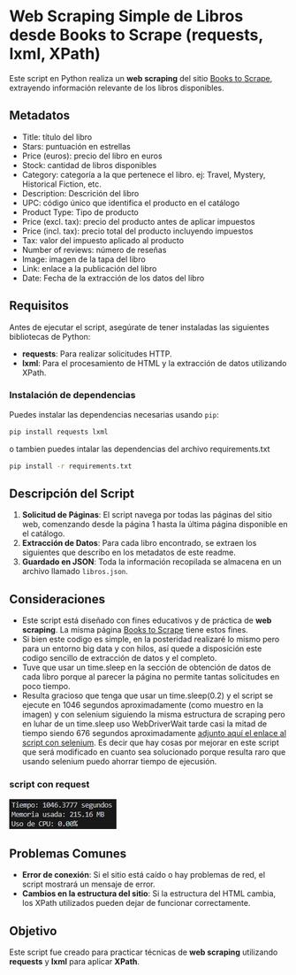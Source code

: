 # Web Scraping Simple de Libros desde Books to Scrape (**requests**, **lxml**, **XPath**)

Este script en Python realiza un **web scraping** del sitio [Books to Scrape](https://books.toscrape.com), extrayendo información relevante de los libros disponibles. 

## Metadatos
- Title: título del libro
- Stars: puntuación en estrellas
- Price (euros): precio del libro en  euros
- Stock: cantidad de libros disponibles
- Category: categoría a la que pertenece el libro. ej: Travel, Mystery, Historical Fiction, etc.
- Description: Descrición del libro
- UPC: código único que identifica el producto en el catálogo
- Product Type: Tipo de producto
- Price (excl. tax): precio del producto antes de aplicar impuestos
- Price (incl. tax): precio total del producto incluyendo impuestos
- Tax: valor del impuesto aplicado al producto
- Number of reviews: número de reseñas
- Image: imagen de la tapa del libro
- Link: enlace a la publicación del libro
- Date: Fecha de la extracción de los datos del libro



## Requisitos

Antes de ejecutar el script, asegúrate de tener instaladas las siguientes bibliotecas de Python:

- **requests**: Para realizar solicitudes HTTP.
- **lxml**: Para el procesamiento de HTML y la extracción de datos utilizando XPath.

### Instalación de dependencias

Puedes instalar las dependencias necesarias usando `pip`:

```bash
pip install requests lxml
```
o tambien puedes intalar las dependencias del archivo requirements.txt

```bash
pip install -r requirements.txt
```

## Descripción del Script 

1. **Solicitud de Páginas**: El script navega por todas las páginas del sitio web, comenzando desde la página 1 hasta la última página disponible en el catálogo.
2. **Extracción de Datos**: Para cada libro encontrado, se extraen los siguientes que describo en los metadatos de este readme.
3. **Guardado en JSON**: Toda la información recopilada se almacena en un archivo llamado `libros.json`.


## Consideraciones

- Este script está diseñado con fines educativos y de práctica de **web scraping**. La misma página [Books to Scrape](https://books.toscrape.com) tiene estos fines.
- Si bien este codigo es simple, en la posteridad realizaré lo mismo pero para un entorno big data  y con hilos, así quede a disposición este codigo sencillo de extracción de datos y el completo.
- Tuve que usar un time.sleep en la sección de obtención de datos de cada libro porque al parecer la página no permite tantas solicitudes en poco tiempo.
- Resulta gracioso que tenga que usar un time.sleep(0.2) y el script se ejecute en 1046 segundos aproximadamente (como muestro en la imagen) y con selenium siguiendo la misma estructura de scraping pero en luhar de un time.sleep uso WebDriverWait tarde casi la mitad de tiempo siendo 676 segundos aproximadamente [adjunto aquí el enlace al script con selenium](https://github.com/Esdasan180/Web_Scraping_Simple-Selenium_XPath_WebDriverWait). Es decir que hay cosas por mejorar en este script que será modificado en cuanto sea solucionado porque resulta raro que usando selenium puedo ahorrar tiempo de ejecusión.

### script con request
![imagen con WebDriverWait](imagenes/consumo_de_script_con_requests.PNG)


## Problemas Comunes

- **Error de conexión**: Si el sitio está caído o hay problemas de red, el script mostrará un mensaje de error.
- **Cambios en la estructura del sitio**: Si la estructura del HTML cambia, los XPath utilizados pueden dejar de funcionar correctamente.

## Objetivo

Este script fue creado para practicar técnicas de **web scraping** utilizando **requests** y **lxml** para aplicar **XPath**.
